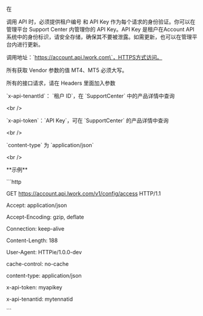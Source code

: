 在

调用 API 时，必须提供租户编号 和 API Key 作为每个请求的身份验证。你可以在管理平台 Support Center 内管理你的 API Key。API Key 是租户在Account API 系统中的身份标识，请安全存储，确保其不要被泄露。如需更新，也可以在管理平台内进行更新。



调用地址：\`https://account.api.lwork.com\`，HTTPS方式访问。



所有获取 Vendor 参数的值 MT4、MT5 必须大写。

所有的接口请求，请在 Headers 里面加入参数

\`x-api-tenantId\`： \`租户 ID\`，在 \`SupportCenter\` 中的产品详情中查询

&lt;br /&gt;

\`x-api-token\`：\`API Key\`，可在 \`SupportCenter\` 的产品详情中查询

&lt;br /&gt;

\`content-type\` 为 \`application/json\`

&lt;br /&gt;

\*\*示例\*\*



\`\`\`http

GET https://account.api.lwork.com/v1/config/access HTTP/1.1



Accept: application/json

Accept-Encoding: gzip, deflate

Connection: keep-alive

Content-Length: 188

User-Agent: HTTPie/1.0.0-dev

cache-control: no-cache

content-type: application/json

x-api-token: myapikey

x-api-tenantid: mytennatid

\`\`\`

